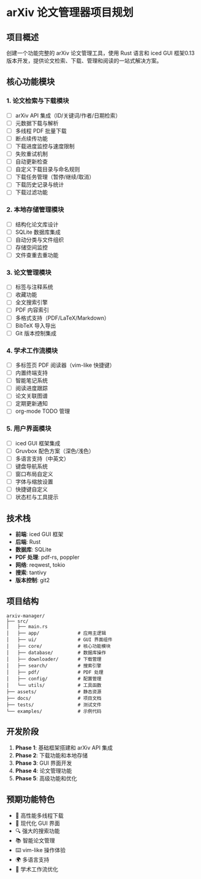 # arXiv 论文管理器项目规划

## 项目概述
创建一个功能完整的 arXiv 论文管理工具，使用 Rust 语言和 iced GUI 框架0.13版本开发，提供论文检索、下载、管理和阅读的一站式解决方案。

## 核心功能模块

### 1. 论文检索与下载模块
- [ ] arXiv API 集成（ID/关键词/作者/日期检索）
- [ ] 元数据下载与解析
- [ ] 多线程 PDF 批量下载
- [ ] 断点续传功能
- [ ] 下载进度监控与速度限制
- [ ] 失败重试机制
- [ ] 自动更新检查
- [ ] 自定义下载目录与命名规则
- [ ] 下载任务管理（暂停/继续/取消）
- [ ] 下载历史记录与统计
- [ ] 下载过滤功能

### 2. 本地存储管理模块
- [ ] 结构化论文库设计
- [ ] SQLite 数据库集成
- [ ] 自动分类与文件组织
- [ ] 存储空间监控
- [ ] 文件查重去重功能

### 3. 论文管理模块
- [ ] 标签与注释系统
- [ ] 收藏功能
- [ ] 全文搜索引擎
- [ ] PDF 内容索引
- [ ] 多格式支持（PDF/LaTeX/Markdown）
- [ ] BibTeX 导入导出
- [ ] Git 版本控制集成

### 4. 学术工作流模块
- [ ] 多标签页 PDF 阅读器（vim-like 快捷键）
- [ ] 内置终端支持
- [ ] 智能笔记系统
- [ ] 阅读进度跟踪
- [ ] 论文关联图谱
- [ ] 定期更新通知
- [ ] org-mode TODO 管理

### 5. 用户界面模块
- [ ] iced GUI 框架集成
- [ ] Gruvbox 配色方案（深色/浅色）
- [ ] 多语言支持（中英文）
- [ ] 键盘导航系统
- [ ] 窗口布局自定义
- [ ] 字体与缩放设置
- [ ] 快捷键自定义
- [ ] 状态栏与工具提示

## 技术栈
- **前端**: iced GUI 框架
- **后端**: Rust
- **数据库**: SQLite
- **PDF 处理**: pdf-rs, poppler
- **网络**: reqwest, tokio
- **搜索**: tantivy
- **版本控制**: git2

## 项目结构
```
arxiv-manager/
├── src/
│   ├── main.rs
│   ├── app/              # 应用主逻辑
│   ├── ui/               # GUI 界面组件
│   ├── core/             # 核心功能模块
│   ├── database/         # 数据库操作
│   ├── downloader/       # 下载管理
│   ├── search/           # 搜索引擎
│   ├── pdf/              # PDF 处理
│   ├── config/           # 配置管理
│   └── utils/            # 工具函数
├── assets/               # 静态资源
├── docs/                 # 项目文档
├── tests/                # 测试文件
└── examples/             # 示例代码
```

## 开发阶段
1. **Phase 1**: 基础框架搭建和 arXiv API 集成
2. **Phase 2**: 下载功能和本地存储
3. **Phase 3**: GUI 界面开发
4. **Phase 4**: 论文管理功能
5. **Phase 5**: 高级功能和优化

## 预期功能特色
- 🚀 高性能多线程下载
- 🎨 现代化 GUI 界面
- 🔍 强大的搜索功能
- 📚 智能论文管理
- ⌨️ vim-like 操作体验
- 🌍 多语言支持
- 🎯 学术工作流优化
